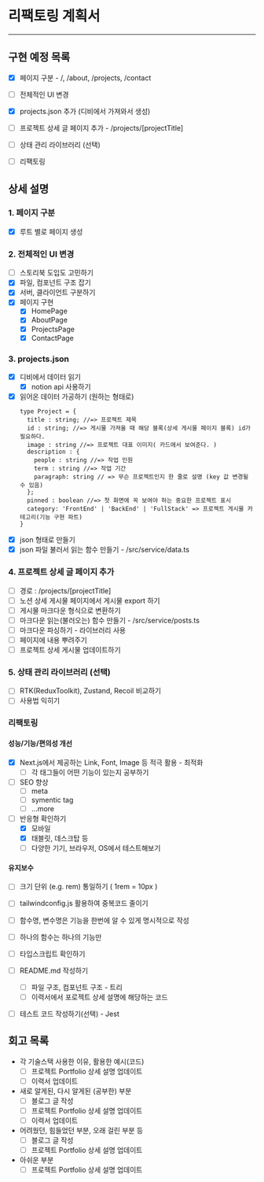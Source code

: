 # 리팩토링 계획서

---

## 구현 예정 목록

- [X] 페이지 구분 - /, /about, /projects, /contact
- [ ] 전체적인 UI 변경
- [X] projects.json 추가 (디비에서 가져와서 생성)
- [ ] 프로젝트 상세 글 페이지 추가 - /projects/[projectTitle]
- [ ] 상태 관리 라이브러리 (선택)
- [ ] 리팩토링


## 상세 설명

### 1. 페이지 구분 

- [X] 루트 별로 페이지 생성

### 2. 전체적인 UI 변경 

- [ ] 스토리북 도입도 고민하기
- [X] 파일, 컴포넌트 구조 잡기
- [X] 서버, 클라이언트 구분하기
- [X] 페이지 구현
  - [X] HomePage
  - [X] AboutPage
  - [X] ProjectsPage
  - [X] ContactPage

### 3. projects.json

- [X] 디비에서 데이터 읽기
  - [X] notion api 사용하기
- [X] 읽어온 데이터 가공하기 (원하는 형태로)
  ```
  type Project = {
    title : string; //=> 프로젝트 제목
    id : string; //=> 게시물 가져올 때 해당 블록(상세 게시물 페이지 블록) id가 필요하다.
    image : string //=> 프로젝트 대표 이미지( 카드에서 보여준다. )
    description : {
      people : string //=> 작업 인원
      term : string //=> 작업 기간
      paragraph: string // => 무슨 프로젝트인지 한 줄로 설명 (key 값 변경될 수 있음)
    };
    pinned : boolean //=> 첫 화면에 꼭 보여야 하는 중요한 프로젝트 표시
    category: 'FrontEnd' | 'BackEnd' | 'FullStack' => 프로젝트 게시물 카테고리(기능 구현 파트)  
  }       
  ```
- [X] json 형태로 만들기 
- [X] json 파일 불러서 읽는 함수 만들기 - /src/service/data.ts

### 4. 프로젝트 상세 글 페이지 추가

- [ ] 경로 : /projects/[projectTitle]
- [ ] 노션 상세 게시물 페이지에서 게시물 export 하기
- [ ] 게시물 마크다운 형식으로 변환하기
- [ ] 마크다운 읽는(불러오는) 함수 만들기 - /src/service/posts.ts
- [ ] 마크다운 파싱하기 - 라이브러리 사용
- [ ] 페이지에 내용 뿌려주기
- [ ] 프로젝트 상세 게시물 업데이트하기

### 5. 상태 관리 라이브러리 (선택)

- [ ] RTK(ReduxToolkit), Zustand, Recoil 비교하기
- [ ] 사용법 익히기

### 리팩토링

#### 성능/기능/편의성 개선

- [X] Next.js에서 제공하는 Link, Font, Image 등 적극 활용 - 최적화
  - [ ] 각 태그들이 어떤 기능이 있는지 공부하기
- [ ] SEO 향상
  - [ ] meta
  - [ ] symentic tag
  - [ ] ...more 
- [ ] 반응형 확인하기
  - [X] 모바일
  - [X] 태블릿, 데스크탑 등
  - [ ] 다양한 기기, 브라우저, OS에서 테스트해보기

#### 유지보수 

- [ ] 크기 단위 (e.g. rem) 통일하기 ( 1rem = 10px )
- [ ] tailwindconfig.js 활용하여 중복코드 줄이기
- [ ] 함수명, 변수명은 기능을 한번에 알 수 있게 명시적으로 작성
- [ ] 하나의 함수는 하나의 기능만
- [ ] 타입스크립트 확인하기
- [ ] README.md 작성하기
  - [ ] 파일 구조, 컴포넌트 구조 - 트리 
  - [ ] 이력서에서 포로젝트 상세 설명에 해당하는 코드
- [ ] 테스트 코드 작성하기(선택) - Jest



## 회고 목록

- 각 기술스택 사용한 이유, 활용한 예시(코드)
  - [ ] 프로젝트 Portfolio 상세 설명 업데이트
  - [ ] 이력서 업데이트 
- 새로 알게된, 다시 알게된 (공부한) 부분
  - [ ] 블로그 글 작성
  - [ ] 프로젝트 Portfolio 상세 설명 업데이트
  - [ ] 이력서 업데이트
- 어려웠던, 힘들었던 부분, 오래 걸린 부분 등 
  - [ ] 블로그 글 작성
  - [ ] 프로젝트 Portfolio 상세 설명 업데이트    
- 아쉬운 부분
  - [ ] 프로젝트 Portfolio 상세 설명 업데이트 
